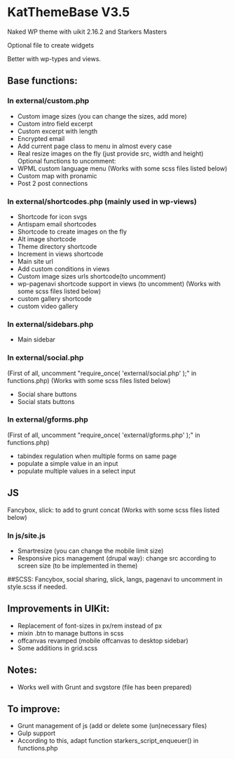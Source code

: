 # KatThemeBase V3.5
Naked WP theme with uikit 2.16.2 and Starkers Masters

Optional file to create widgets

Better with wp-types and views.

## Base functions:

### In external/custom.php
- Custom image sizes (you can change the sizes, add more)
- Custom intro field excerpt
- Custom excerpt with length
- Encrypted email
- Add current page class to menu in almost every case
- Real resize images on the fly (just provide src, width and height)
Optional functions to uncomment:
- WPML custom language menu (Works with some scss files listed below)
- Custom map with pronamic
- Post 2 post connections

### In external/shortcodes.php (mainly used in wp-views)
- Shortcode for icon svgs
- Antispam email shortcodes
- Shortcode to create images on the fly
- Alt image shortcode
- Theme directory shortcode
- Increment in views shortcode
- Main site url
- Add custom conditions in views
- Custom image sizes urls shortcode(to uncomment)
- wp-pagenavi shortcode support in views (to uncomment) (Works with some scss files listed below)
- custom gallery shortcode
- custom video gallery

### In external/sidebars.php
- Main sidebar

### In external/social.php
(First of all, uncomment "require_once( 'external/social.php' );" in functions.php)
(Works with some scss files listed below)
- Social share buttons
- Social stats buttons

### In external/gforms.php
(First of all, uncomment "require_once( 'external/gforms.php' );" in functions.php)

- tabindex regulation when multiple forms on same page
- populate a simple value in an input
- populate multiple values in a select input

## JS
Fancybox, slick: to add to grunt concat
(Works with some scss files listed below)

### In js/site.js
- Smartresize (you can change the mobile limit size)
- Responsive pics management (drupal way): change src according to screen size (to be implemented in theme)

##SCSS:
Fancybox, social sharing, slick, langs, pagenavi to uncomment in style.scss if needed.

## Improvements in UIKit:

- Replacement of font-sizes in px/rem instead of px
- mixin .btn to manage buttons in scss
- offcanvas revamped (mobile offcanvas to desktop sidebar)
- Some additions in grid.scss 

## Notes:
- Works well with Grunt and svgstore (file has been prepared)

## To improve:

- Grunt management of js (add or delete some (un)necessary files)
- Gulp support
- According to this, adapt function starkers_script_enqueuer() in functions.php
